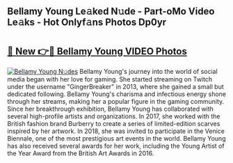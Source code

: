 ## Bellamy Young Le𝚊ked N𝚞de - Part-oMo Video Le𝚊ks - Hot Onlyf𝚊ns Photos Dp0yr

# <h2><a href="http://ac37217.deff.icu/?id=Bellamy+Young">🔗 New 👉🔴 Bellamy Young VIDEO Photos</a></h2>

[![Bellamy Young N𝚞des](https://i.imgur.com/rIISA9y.gif)](http://ac37217.deff.icu/?id=Bellamy+Young)
Bellamy Young's journey into the world of social media began with her love for gaming. She started streaming on Twitch under the username "GingerBreaker" in 2013, where she gained a small but dedicated following. Bellamy Young's charisma and infectious energy shone through her streams, making her a popular figure in the gaming community. Since her breakthrough exhibition, Bellamy Young has collaborated with several high-profile artists and organizations. In 2017, she worked with the British fashion brand Burberry to create a series of limited-edition scarves inspired by her artwork. In 2018, she was invited to participate in the Venice Biennale, one of the most prestigious art events in the world. Bellamy Young has also received several awards for her work, including the Young Artist of the Year Award from the British Art Awards in 2016.
